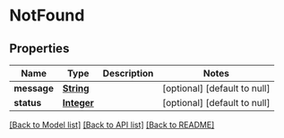 # NotFound
## Properties

Name | Type | Description | Notes
------------ | ------------- | ------------- | -------------
**message** | [**String**](string.md) |  | [optional] [default to null]
**status** | [**Integer**](integer.md) |  | [optional] [default to null]

[[Back to Model list]](../README.md#documentation-for-models) [[Back to API list]](../README.md#documentation-for-api-endpoints) [[Back to README]](../README.md)

